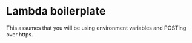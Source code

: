 # Lambda boilerplate

This assumes that you will be using environment variables and POSTing over https.